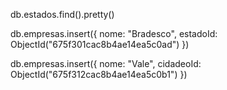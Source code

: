 db.estados.find().pretty()

db.empresas.insert({
    nome: "Bradesco", estadoId: ObjectId("675f301cac8b4ae14ea5c0ad")
})

db.empresas.insert({
    nome: "Vale", cidadeoId: ObjectId("675f312cac8b4ae14ea5c0b1")
})